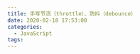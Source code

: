 ```yaml
---
title: 手写节流（throttle）、防抖（debounce）
date: 2020-02-18 17:53:00
categories:
  - JavaScript
tags: 
---
```




